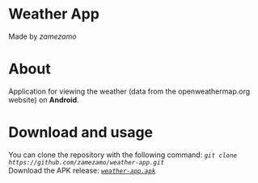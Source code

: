 # Weather App
Made by *zamezamo*
# About
Application for viewing the weather (data from the openweathermap.org website) on **Android**.

# Download and usage
You can clone the repository with the following command: *```git clone https://github.com/zamezamo/weather-app.git```*  
Download the APK release: [*```weather-app.apk```*](https://github.com/zamezamo/weather-app/raw/master/app/release/app-release.apk)
